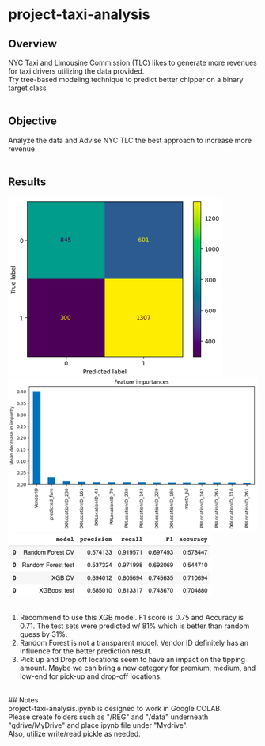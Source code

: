 # project-taxi-analysis

## Overview<br>
  NYC Taxi and Limousine Commission (TLC) likes to generate more revenues for taxi drivers utilizing the data provided.<br>
  Try tree-based modeling technique to predict better chipper on a binary target class<br>
<br>

## Objective<br>
  Analyze the data and Advise NYC TLC the best approach to increase more revenue<br>
<br>
## Results<br>
![graph 1](/assets/graph_1.png)![graph 2](/assets/graph_2.png)<br>
![table 1](/assets/table_1.png)<br>
<br>
1) Recommend to use this XGB model. F1 score is 0.75 and Accuracy is 0.71. The test sets were predicted w/ 81% which is better than random guess by 31%.<br>
2) Random Forest is not a transparent model. Vendor ID definitely has an influence for the better prediction result.<br>
3) Pick up and Drop off locations seem to have an impact on the tipping amount. Maybe we can bring a new category for premium, medium, and low-end for pick-up and drop-off locations.<br>
 <br>
## Notes<br>
project-taxi-analysis.ipynb is designed to work in Google COLAB.<br>
Please create folders such as "/REG" and "/data" underneath "gdrive/MyDrive" and place ipynb file under "Mydrive".<br>
Also, utilize write/read pickle as needed.<br>
<br>
